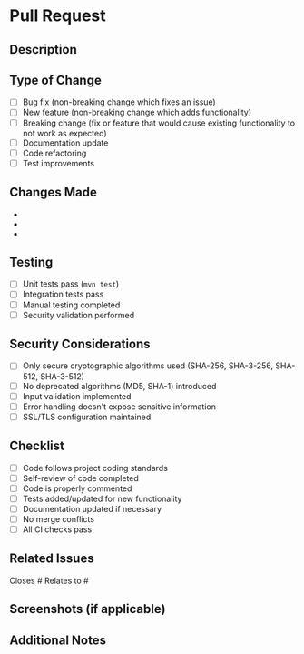# Pull Request

## Description
<!-- Provide a brief description of the changes in this PR -->

## Type of Change
<!-- Mark the relevant option with an "x" -->
- [ ] Bug fix (non-breaking change which fixes an issue)
- [ ] New feature (non-breaking change which adds functionality)
- [ ] Breaking change (fix or feature that would cause existing functionality to not work as expected)
- [ ] Documentation update
- [ ] Code refactoring
- [ ] Test improvements

## Changes Made
<!-- List the specific changes made in this PR -->
-
-
-

## Testing
<!-- Describe how you tested these changes -->
- [ ] Unit tests pass (`mvn test`)
- [ ] Integration tests pass
- [ ] Manual testing completed
- [ ] Security validation performed

## Security Considerations
<!-- For CS-305 checksum verification system -->
- [ ] Only secure cryptographic algorithms used (SHA-256, SHA-3-256, SHA-512, SHA-3-512)
- [ ] No deprecated algorithms (MD5, SHA-1) introduced
- [ ] Input validation implemented
- [ ] Error handling doesn't expose sensitive information
- [ ] SSL/TLS configuration maintained

## Checklist
<!-- Mark completed items with an "x" -->
- [ ] Code follows project coding standards
- [ ] Self-review of code completed
- [ ] Code is properly commented
- [ ] Tests added/updated for new functionality
- [ ] Documentation updated if necessary
- [ ] No merge conflicts
- [ ] All CI checks pass

## Related Issues
<!-- Link any related issues -->
Closes #
Relates to #

## Screenshots (if applicable)
<!-- Add screenshots to help explain your changes -->

## Additional Notes
<!-- Any additional information that reviewers should know -->
